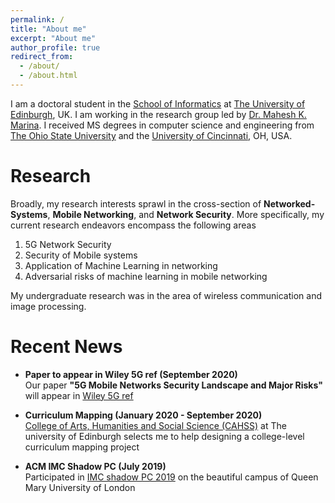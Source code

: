 ```yaml
---
permalink: /
title: "About me"
excerpt: "About me"
author_profile: true
redirect_from: 
  - /about/
  - /about.html
---
```

I am a doctoral student in the [School of Informatics](https://www.ed.ac.uk/informatics) at [The University of Edinburgh](https://www.ed.ac.uk/), UK. I am working in the research group led by [Dr. Mahesh K. Marina](http://homepages.inf.ed.ac.uk/mmarina/). I received MS degrees in computer science and engineering from [The Ohio State University](https://www.osu.edu/) and the [University of Cincinnati](https://www.uc.edu/), OH, USA.


Research
======
Broadly, my research interests sprawl in the cross-section of **Networked-Systems**, **Mobile Networking**, and **Network Security**. More specifically, my current research endeavors encompass the following areas

1. 5G Network Security
2. Security of Mobile systems 
3. Application of Machine Learning in networking 
4. Adversarial risks of machine learning in mobile networking

 My undergraduate research was in the area of wireless communication and image processing.
 

Recent News
======

* **Paper to appear in Wiley 5G ref (September 2020)**  
Our paper **"5G Mobile Networks Security Landscape and Major Risks"** will appear in [Wiley 5G ref](https://onlinelibrary.wiley.com/doi/book/10.1002/9781119471509) 

* **Curriculum Mapping (January 2020 - September 2020)**  
[College of Arts, Humanities and Social Science (CAHSS)](https://www.ed.ac.uk/arts-humanities-soc-sci) at The university of Edinburgh selects me to help designing a college-level curriculum mapping project

* **ACM IMC Shadow PC (July 2019)**  
Participated in [IMC shadow PC 2019](https://conferences.sigcomm.org/imc/2019/shadow/) on the beautiful campus of Queen Mary University of London 



